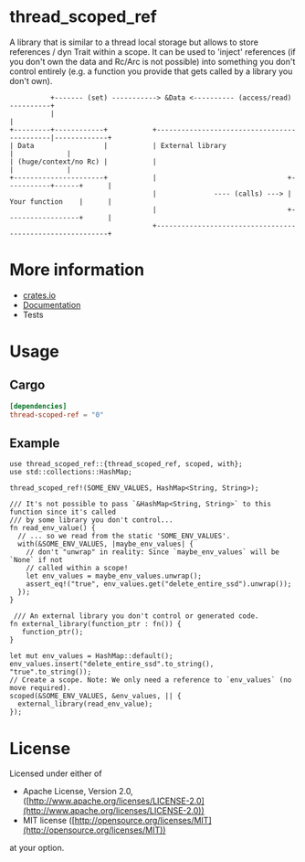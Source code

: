 # thread_scoped_ref

A library that is similar to a thread local storage but allows to store references / dyn Trait within a scope.
It can be used to 'inject' references (if you don't own the data and Rc/Arc is not possible) into something you
don't control entirely (e.g. a function you provide that gets called by a library you don't own).

```
          +------- (set) -----------> &Data <---------- (access/read) ----------+
          |                                                                     |
+---------+------------+           +--------------------------------------------|-------------+
| Data                 |           | External library                           |             |
| (huge/context/no Rc) |           |                                            |             |
+----------------------+           |                                +-----------+------+      |
                                   |              ---- (calls) ---> | Your function    |      |
                                   |                                +------------------+      |
                                   +----------------------------------------------------------+
```


# More information

  * [crates.io](https://crates.io/crates/thread-scoped-ref)
  * [Documentation](https://docs.rs/thread-scoped-ref)
  * Tests

# Usage

## Cargo

```toml
[dependencies]
thread-scoped-ref = "0"
```

## Example

 ```
 use thread_scoped_ref::{thread_scoped_ref, scoped, with};
 use std::collections::HashMap;

 thread_scoped_ref!(SOME_ENV_VALUES, HashMap<String, String>);

 /// It's not possible to pass `&HashMap<String, String>` to this function since it's called
 /// by some library you don't control...
 fn read_env_value() {
   // ... so we read from the static 'SOME_ENV_VALUES'.
   with(&SOME_ENV_VALUES, |maybe_env_values| {
     // don't "unwrap" in reality: Since `maybe_env_values` will be `None` if not
     // called within a scope!
     let env_values = maybe_env_values.unwrap();
     assert_eq!("true", env_values.get("delete_entire_ssd").unwrap());
   });
 }

  /// An external library you don't control or generated code.
 fn external_library(function_ptr : fn()) {
    function_ptr();
 }

 let mut env_values = HashMap::default();
 env_values.insert("delete_entire_ssd".to_string(), "true".to_string());
 // Create a scope. Note: We only need a reference to `env_values` (no move required).
 scoped(&SOME_ENV_VALUES, &env_values, || {
   external_library(read_env_value);
 });
 ```

# License

Licensed under either of

 * Apache License, Version 2.0, ([http://www.apache.org/licenses/LICENSE-2.0](http://www.apache.org/licenses/LICENSE-2.0))
 * MIT license ([http://opensource.org/licenses/MIT](http://opensource.org/licenses/MIT))

at your option.
